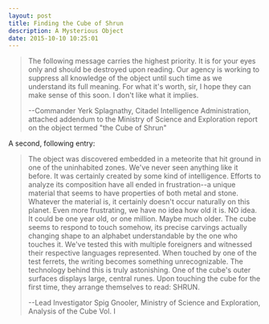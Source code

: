 ```yaml
---
layout: post
title: Finding the Cube of Shrun
description: A Mysterious Object
date: 2015-10-10 10:25:01
---
```


> The following message carries the highest priority.  It is for your eyes only and should be destroyed upon reading.  Our agency is working to suppress all knowledge of the object until such time as we understand its full meaning.  For what it's worth, sir, I hope they can make sense of this soon.  I don't like what it implies.
>
> --Commander Yerk Splagnathy, Citadel Intelligence Administration, attached addendum to the Ministry of Science and Exploration report on the object termed "the Cube of Shrun"

A second, following entry:

> The object was discovered embedded in a meteorite that hit ground in one of the uninhabited zones.  We've never seen anything like it before.  It was certainly created by some kind of intelligence.  Efforts to analyze its composition have all ended in frustration--a unique material that seems to have properties of both metal and stone.  Whatever the material is, it certainly doesn't occur naturally on this planet.  Even more frustrating, we have no idea how old it is.  NO idea.  It could be one year old, or one million.  Maybe much older.  The cube seems to respond to touch somehow, its precise carvings actually changing shape to an alphabet understandable by the one who touches it.  We've tested this with multiple foreigners and witnessed their respective languages represented.  When touched by one of the test ferrets, the writing becomes something unrecognizable.  The technology behind this is truly astonishing.  One of the cube's outer surfaces displays large, central runes.  Upon touching the cube for the first time, they arrange themselves to read: SHRUN.
>
> --Lead Investigator Spig Gnooler, Ministry of Science and Exploration, Analysis of the Cube Vol. I
